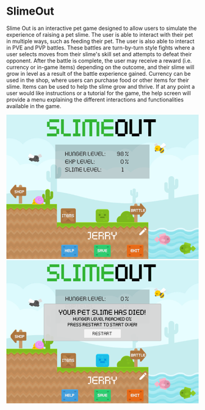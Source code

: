 # SlimeOut

Slime Out is an interactive pet game designed to allow users to simulate the
experience of raising a pet slime. The user is able to interact with their pet
in multiple ways, such as feeding their pet. The user is also able to interact
in PVE and PVP battles. These battles are turn-by-turn style fights where a user
selects moves from their slime's skill set and attempts to defeat their
opponent. After the battle is complete, the user may receive a reward
(i.e. currency or in-game items) depending on the outcome, and their slime will
grow in level as a result of the battle experience gained. Currency can be used 
in the shop, where users can purchase food or other items for their slime. 
Items can be used to help the slime grow and thrive. If at any point a user 
would like instructions or a tutorial for the game, the help screen will provide
a menu explaining the different interactions and functionalities available in 
the game. 

![](images/SlimeOut.PNG)
![](images/SlimeOut2.PNG)